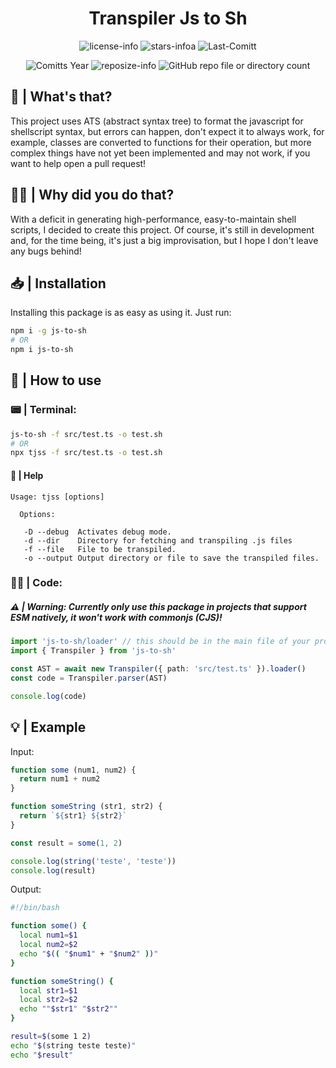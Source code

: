 <div align="center">

# Transpiler Js to Sh

![license-info](https://img.shields.io/github/license/Ashu11-A/AST-Shell?style=for-the-badge&colorA=302D41&colorB=f9e2af&logoColor=f9e2af)
![stars-infoa](https://img.shields.io/github/stars/Ashu11-A/AST-Shell?colorA=302D41&colorB=f9e2af&style=for-the-badge)
![Last-Comitt](https://img.shields.io/github/last-commit/Ashu11-A/AST-Shell?style=for-the-badge&colorA=302D41&colorB=b4befe)

![Comitts Year](https://img.shields.io/github/commit-activity/y/Ashu11-A/AST-Shell?style=for-the-badge&colorA=302D41&colorB=f9e2af&logoColor=f9e2af&authorFilter=Ashu11-A&label=COMMIT+ACTIVITY)
![reposize-info](https://img.shields.io/github/languages/code-size/Ashu11-A/AST-Shell?style=for-the-badge&colorA=302D41&colorB=90dceb)
![GitHub repo file or directory count](https://img.shields.io/github/directory-file-count/Ashu11-A/AST-Shell?type=file&style=for-the-badge&colorA=302D41&colorB=b4befe)

</div>

<div align="left">

## 🤨 | What's that?

This project uses ATS (abstract syntax tree) to format the javascript for shellscript syntax, but errors can happen, don't expect it to always work, for example, classes are converted to functions for their operation, but more complex things have not yet been implemented and may not work, if you want to help open a pull request!

</div>

## 🤷‍♂️ | Why did you do that?

With a deficit in generating high-performance, easy-to-maintain shell scripts, I decided to create this project.
Of course, it's still in development and, for the time being, it's just a big improvisation, but I hope I don't leave any bugs behind!

## 📥 | Installation

Installing this package is as easy as using it. Just run:

```sh
npm i -g js-to-sh
# OR
npm i js-to-sh
```

## 🔎 | How to use

### 📟 | Terminal:

```sh
js-to-sh -f src/test.ts -o test.sh
# OR
npx tjss -f src/test.ts -o test.sh
```

#### 📄 | Help
```
Usage: tjss [options]

  Options:

   -D --debug  Activates debug mode.
   -d --dir    Directory for fetching and transpiling .js files
   -f --file   File to be transpiled.
   -o --output Output directory or file to save the transpiled files.
```

### 👨‍💻 | Code:
##### ⚠️ | Warning: Currently only use this package in projects that support ESM natively, it won't work with commonjs (CJS)!

```ts
import 'js-to-sh/loader' // this should be in the main file of your project
import { Transpiler } from 'js-to-sh'

const AST = await new Transpiler({ path: 'src/test.ts' }).loader()
const code = Transpiler.parser(AST)

console.log(code)
```

## 💡 | Example

Input:
```js
function some (num1, num2) {
  return num1 + num2
}

function someString (str1, str2) {
  return `${str1} ${str2}`
}

const result = some(1, 2)

console.log(string('teste', 'teste'))
console.log(result)
```

Output:
```sh
#!/bin/bash

function some() {
  local num1=$1
  local num2=$2
  echo "$(( "$num1" + "$num2" ))"
}

function someString() {
  local str1=$1
  local str2=$2
  echo ""$str1" "$str2""
}

result=$(some 1 2)
echo "$(string teste teste)"
echo "$result"
```
